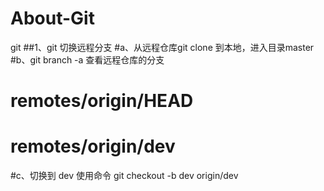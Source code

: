 # About-Git
git
##1、git 切换远程分支
#a、从远程仓库git clone 到本地，进入目录master
#b、git branch -a 查看远程仓库的分支
#    remotes/origin/HEAD
#    remotes/origin/dev
#c、切换到 dev 使用命令 git checkout -b dev origin/dev
